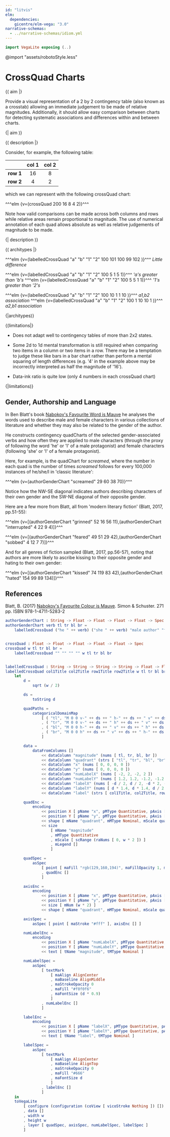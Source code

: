 ```yaml
---
id: "litvis"
elm:
  dependencies:
    gicentre/elm-vega: "3.0"
narrative-schemas:
  - ../narrative-schemas/idiom.yml
---
```


```elm {l=hidden}
import VegaLite exposing (..)
```

@import "assets/robotoStyle.less"

# CrossQuad Charts

{( aim |}

Provide a visual representation of a 2 by 2 contingency table (also known as a crosstab) allowing an immediate judgement to be made of relative magnitudes.
Additionally, it should allow easy comparison between charts for detecting systematic associations and differences within and between charts.

{| aim )}

{( description |}

Consider, for example, the following table:

|           | col 1 | col 2 |
| --------- | :---: | :---: |
| **row 1** |  16   |   8   |
| **row 2** |   4   |   2   |

which we can represent with the following crossQuad chart:

^^^elm {v=(crossQuad 200 16 8 4 2)}^^^

Note how valid comparisons can be made across both columns and rows while relative areas remain proportional to magnitude.
The use of numerical annotation of each quad allows absolute as well as relative judgements of magnitude to be made.

{| description )}

{( architypes |}

^^^elm {v=(labelledCrossQuad "a" "b" "1" "2" 100 101 100 99 102 )}^^^
_Little difference_

^^^elm {v=(labelledCrossQuad "a" "b" "1" "2" 100 5 1 5 1)}^^^
_'a's greater than 'b's_
^^^elm {v=(labelledCrossQuad "a" "b" "1" "2" 100 5 5 1 1)}^^^
_'1's greater than '2's_

^^^elm {v=(labelledCrossQuad "a" "b" "1" "2" 100 10 1 1 10 )}^^^
_a1,b2 association_
^^^elm {v=(labelledCrossQuad "a" "b" "1" "2" 100 1 10 10 1 )}^^^
_a2,b1 association_

{|architypes)}

{(limitations|}

- Does not adapt well to contingency tables of more than 2x2 states.

- Some 2d to 1d mental transformation is still required when comparing two items in a column or two items in a row.
  There may be a temptation to judge these like bars in a bar chart rather than perform a mental squaring of length differences (e.g. '4' in the example above may be incorrectly interpreted as half the magnitude of '16').

- Data-ink ratio is quite low (only 4 numbers in each crossQuad chart)

{|limitations)}

## Gender, Authorship and Language

In Ben Blatt's book [Nabokov's Favourite Word is Mauve](http://www.simonandschuster.com/books/Nabokovs-Favorite-Word-Is-Mauve/Ben-Blatt/9781501105388) he analyses the words used to describe male and female characters in various collections of literature and whether they may also be related to the gender of the author.

He constructs contingency quadCharts of the selected gender-associated verbs and how often they are applied to male characters (through the proxy of following the word 'he' or 'I' of a male protagonist) and female characters (following 'she' or 'I' of a female protagonist).

Here, for example, is the quadChart for _screamed_, where the number in each quad is the number of times _screamed_ follows for every 100,000 instances of he/she/I in 'classic literature':

^^^elm {v=(authorGenderChart "screamed" 29 60 38 70)}^^^

Notice how the NW-SE diagonal indicates authors describing characters of their own gender and the SW-NE diagonal of their opposite gender.

Here are a few more from Blatt, all from 'modern literary fiction' (Blatt, 2017, pp.51-55):

^^^elm {v=[(authorGenderChart "grinned" 52 16 56 11),(authorGenderChart "interrupted" 4 22 9 4)]}^^^

^^^elm {v=[(authorGenderChart "feared" 49 51 29 42),(authorGenderChart "sobbed" 4 12 7 7)]}^^^

And for all genres of fiction sampled (Blatt, 2017, pp.56-57), noting that authors are more likely to ascribe kissing to their opposite gender and hating to their own gender:

^^^elm {v=[(authorGenderChart "kissed" 74 119 83 42),(authorGenderChart "hated" 154 99 89 134)]}^^^

## References

Blatt, B. (2017) [Nabokov's Favourite Colour is Mauve](http://www.simonandschuster.com/books/Nabokovs-Favorite-Word-Is-Mauve/Ben-Blatt/9781501105388). Simon & Schuster. 271 pp. ISBN 978-1-4711-5283-2

```elm {l=hidden}
authorGenderChart : String -> Float -> Float -> Float -> Float -> Spec
authorGenderChart verb tl tr bl br =
    labelledCrossQuad ("he " ++ verb) ("she " ++ verb) "male author" "female author" 200 tl tr bl br


crossQuad : Float -> Float -> Float -> Float -> Float -> Spec
crossQuad w tl tr bl br =
    labelledCrossQuad "" "" "" "" w tl tr bl br


labelledCrossQuad : String -> String -> String -> String -> Float -> Float -> Float -> Float -> Float -> Spec
labelledCrossQuad col1Title col2Title row1Title row2Title w tl tr bl br =
    let
        d =
            sqrt (w / 2)

        ds =
            toString d

        quadPaths =
            categoricalDomainMap
                [ ( "tl", "M 0 0 v-" ++ ds ++ " h-" ++ ds ++ " v" ++ ds ++ "z" )
                , ( "tr", "M 0 0 v-" ++ ds ++ " h" ++ ds ++ " v" ++ ds ++ "z" )
                , ( "bl", "M 0 0 h-" ++ ds ++ " v" ++ ds ++ " h" ++ ds ++ "z" )
                , ( "br", "M 0 0 h" ++ ds ++ " v" ++ ds ++ " h-" ++ ds ++ "z" )
                ]

        data =
            dataFromColumns []
                << dataColumn "magnitude" (nums [ tl, tr, bl, br ])
                << dataColumn "quadrant" (strs [ "tl", "tr", "bl", "br" ])
                << dataColumn "x" (nums [ 0, 0, 0, 0 ])
                << dataColumn "y" (nums [ 0, 0, 0, 0 ])
                << dataColumn "numLabelX" (nums [ -2, 2, -2, 2 ])
                << dataColumn "numLabelY" (nums [ 1.2, 1.2, -1.2, -1.2 ])
                << dataColumn "labelX" (nums [ -d / 2, d / 2, -d * 2, -d * 2 ])
                << dataColumn "labelY" (nums [ d * 1.4, d * 1.4, d / 2, -d / 2 ])
                << dataColumn "label" (strs [ col1Title, col2Title, row1Title, row2Title ])

        quadEnc =
            encoding
                << position X [ pName "x", pMType Quantitative, pAxis [] ]
                << position Y [ pName "y", pMType Quantitative, pAxis [] ]
                << shape [ mName "quadrant", mMType Nominal, mScale quadPaths, mLegend [] ]
                << size
                    [ mName "magnitude"
                    , mMType Quantitative
                    , mScale [ scRange (raNums [ 0, w * 2 ]) ]
                    , mLegend []
                    ]

        quadSpec =
            asSpec
                [ point [ maFill "rgb(129,160,194)", maFillOpacity 1, maStroke "#fff", maStrokeWidth 0 ]
                , quadEnc []
                ]

        axisEnc =
            encoding
                << position X [ pName "x", pMType Quantitative, pAxis [] ]
                << position Y [ pName "y", pMType Quantitative, pAxis [] ]
                << size [ mNum (w * 2) ]
                << shape [ mName "quadrant", mMType Nominal, mScale quadPaths, mLegend [] ]

        axisSpec =
            asSpec [ point [ maStroke "#fff" ], axisEnc [] ]

        numLabelEnc =
            encoding
                << position X [ pName "numLabelX", pMType Quantitative, pAxis [] ]
                << position Y [ pName "numLabelY", pMType Quantitative, pAxis [] ]
                << text [ tName "magnitude", tMType Nominal ]

        numLabelSpec =
            asSpec
                [ textMark
                    [ maAlign AlignCenter
                    , maBaseline AlignMiddle
                    , maStrokeOpacity 0
                    , maFill "#f0f0f6"
                    , maFontSize (d * 0.9)
                    ]
                , numLabelEnc []
                ]

        labelEnc =
            encoding
                << position X [ pName "labelX", pMType Quantitative, pAxis [] ]
                << position Y [ pName "labelY", pMType Quantitative, pAxis [] ]
                << text [ tName "label", tMType Nominal ]

        labelSpec =
            asSpec
                [ textMark
                    [ maAlign AlignCenter
                    , maBaseline AlignTop
                    , maStrokeOpacity 0
                    , maFill "#666"
                    , maFontSize d
                    ]
                , labelEnc []
                ]
    in
    toVegaLite
        [ configure (configuration (coView [ vicoStroke Nothing ]) [])
        , data []
        , width w
        , height w
        , layer [ quadSpec, axisSpec, numLabelSpec, labelSpec ]
        ]
```
